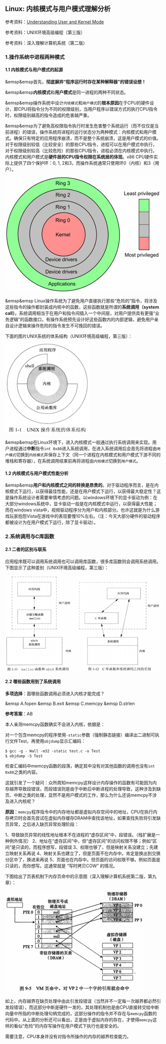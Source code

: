 ## Linux: 内核模式与用户模式理解分析

参考资料：[Understanding User and Kernel Mode](https://blog.codinghorror.com/understanding-user-and-kernel-mode/)

参考资料：UNIX环境高级编程（第三版）

参考资料：深入理解计算机系统（第二版）

### 1.操作系统中进程两种模式

#### 1.1 内核模式与用户模式的起源

&emsp&emsp首先，**彻底摒弃“程序运行时存在某种解释器”的错误设想！**

&emsp&emsp**内核模式**和**用户模式**是同一进程的两种不同状态。

&emsp&emsp操作系统中设计`内核模式`和`用户模式`的**根本原因**在于CPU的硬件设计，即CPU将指令分为不同的权限级别，当用户程序以错误方式的执行CPU指令时，权限级别越高的指令造成的危害越严重。

&emsp&emsp为了避免高权限指令执行时发生危害整个系统运行（而不仅仅是当前进程）的错误，操作系统将进程的运行状态分为两种模式：内核模式和用户模式。确保只有特定的应用程序崩溃，而不是整个系统崩溃，这是用户模式的价值。对于权限级别较低（比较安全）的那些CPU指令，进程可以在用户模式中执行，对于权限级别较高（比较危险）的那些CPU指令，进程必须在内核模式中执行。内核模式和用户模式是**硬件层的CPU指令权限在系统层的体现**。x86 CPU硬件实际上提供了四个保护环：0, 1, 2和3，而操作系统通常只使用环0（内核）和3（用户）。

![](/assets/lin020_001.png)

&emsp&emsp Linux操作系统为了避免用户直接执行那些“危险的”指令，将涉及这些指令的操作都封装成内核中的函数，这些函数就是所谓的**系统调用（system call）**。系统调用相当于在用户和指令间插入一个中间层，对用户提供具有更强“业务逻辑”的函数接口，有操作系统预先设计好这些函数内的内部逻辑，避免用户亲自设计逻辑来操作危险的指令发生不可挽回的错误。

下面的图片UNIX系统的体系结构（UNIX环境高级编程，第三版）：

![](/assets/lin020_003.PNG)

&emsp&emsp在Linux环境下，进入内核模式一般通过执行系统调用来实现。用户进程通过**中断**指令`int 0x80`进入系统调用，在进入系统调用后会首先将进程由`用户模式`切换到`内核模式`并保存上下文（同一个进程在内核模式和用户模式下游不同的堆栈和寄存器），在系统调用结束前再将进程由`内核模式`切换到`用户模式`。

#### 1.2 内核模式与用户模式性能分析

&emsp&emsp**用户和内核模式之间的转换是昂贵的**。对于驱动程序而言，是在内核模式下运行，以获得最佳性能，还是在用户模式下运行，以获得最大稳定性？这是操作系统设计者需要审慎考虑的问题。以windows环境下的显卡驱动为例：在大部分windows系统中，显卡驱动一般是在内核模式中运行，以获得最大性能；而在windows vista中，视频驱动程序分为用户和内核部分。也许这就是为什么游戏玩家抱怨Vista在游戏中的表现要慢10%左右。（注：今天大部分硬件的驱动程序都被设计为在用户模式下运行，除了显卡驱动）。

### 2.系统调用与C库函数

#### 2.1 二者的区别与联系

应用程序既可以调用系统调用也可以调用库函数，很多库函数则会调用系统调用。下图显示了这种差别（UNIX环境高级编程，第三版）：

![](/assets/lin020_004.PNG)

#### 2.2 哪些函数用到了系统调用

**多项选择**：面哪些函数调用必须进入内核才能完成？

&emsp A.fopen
&emsp B.exit
&emsp C.memcpy
&emsp D.strlen

**参考答案**：AB

本人亲测memcpy函数确实不会进入内核，依据是：

对一个包含memcpy的程序使用`-static`参数（强制静态链接）编译出二进制可执行文件Test，再使用`objdump`显示汇编码：

```shell
$ gcc -g - Wall -m32 -static test.c -o Test
$ objdump -S Test
```

检查汇编码中memcpy函数的段落，确定其中没有对其他函数的调用也没有`int 0x80`之类的内容。

这就引发了一个疑问：众所周知memcpy这样设计内存操作的函数有可能因为内存越界导致段错误，而段错误则是由于中断后中断进程的处理导致，这种涉及到缺页、中断之类的处理，显然不是用户模式的工作，那么为什么还说memcpy不涉及进入内核呢？

**原因**：`memcpy`程序指令中的内存地址都是虚拟内存空间中的地址，CPU在执行内存拷贝时会首先尝试在虚拟内存缓存DRAM中查找该地址，如果查找失败将引发缺页异常，之后进入缺页异常处理阶段：

1、导致缺页异常的线性地址根本不在进程的“虚存区间”中，段错误。（栈扩展是一种例外情况）
2、地址在“虚存区间”中，但“虚存区间”的访问权限不够；例如“区间”是只读的，而程序想写，段错误
3、权限也够了，但是映射关系没建立；先建立映射关系再说
4、映射关系也建立了，但是页面不在内存中。肯定是换出到交换分区中了，换进来再说
5、页面也在内存中。但页面的访问权限不够。例如页面是只读的，而你想写。这通常就是 “写时拷贝COW” 的情况。

下图给出了页表机制下内存页命中的示意图（深入理解计算机系统第二版，第九章）：

![](/assets/lin020_002.PNG)

如上，内存越界在缺页处理中由此引发段错误（当然并不一定每一次越界都必然引发段错误），而这部分中断是硬件一发的，其处理机制也是由CPU直接转交给中断向量中所指的中断处理句柄完成的，这部分操作的指令并不存在与`memcpy`函数的代码中。从上面的分析还可以看出，正是由于虚拟内存的存在，才使得`memcpy`这样的看似“危险”的内存写操作在用户模式下执行也是安全的。

需要注意，CPU本身并没有对指令所操作的内存的越界检查能力。